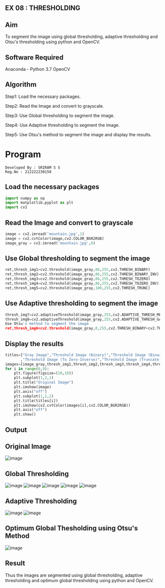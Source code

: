 ## EX 08 : THRESHOLDING
## Aim
To segment the image using global thresholding, adaptive thresholding and Otsu's thresholding using python and OpenCV.

## Software Required
Anaconda - Python 3.7
OpenCV
## Algorithm
 Step1: Load the necessary packages.

Step2: Read the Image and convert to grayscale.

 Step3: Use Global thresholding to segment the image.

 Step4: Use Adaptive thresholding to segment the image.

 Step5: Use Otsu's method to segment the image and display the results.

# Program
```
Developed By : SRIRAM S S
Reg.No : 212222230150
```
## Load the necessary packages
```python
import numpy as np
import matplotlib.pyplot as plt
import cv2
```
## Read the Image and convert to grayscale
```python
image = cv2.imread('mountain.jpg',1)
image = cv2.cvtColor(image,cv2.COLOR_BGR2RGB)
image_gray = cv2.imread('mountain.jpg',0)
```
## Use Global thresholding to segment the image
```python
ret,thresh_img1=cv2.threshold(image_gray,86,255,cv2.THRESH_BINARY)
ret,thresh_img2=cv2.threshold(image_gray,86,255,cv2.THRESH_BINARY_INV)
ret,thresh_img3=cv2.threshold(image_gray,86,255,cv2.THRESH_TOZERO)
ret,thresh_img4=cv2.threshold(image_gray,86,255,cv2.THRESH_TOZERO_INV)
ret,thresh_img5=cv2.threshold(image_gray,100,255,cv2.THRESH_TRUNC)
```
## Use Adaptive thresholding to segment the image
```python
thresh_img7=cv2.adaptiveThreshold(image_gray,255,cv2.ADAPTIVE_THRESH_MEAN_C,cv2.THRESH_BINARY,11,2)
thresh_img8=cv2.adaptiveThreshold(image_gray,255,cv2.ADAPTIVE_THRESH_GAUSSIAN_C,cv2.THRESH_BINARY,11,2)
Use Otsu's method to segment the image
ret,thresh_img6=cv2.threshold(image_gray,0,255,cv2.THRESH_BINARY+cv2.THRESH_OTSU)
```
## Display the results
```python
titles=["Gray Image","Threshold Image (Binary)","Threshold Image (Binary Inverse)","Threshold Image (To Zero)"
       ,"Threshold Image (To Zero-Inverse)","Threshold Image (Truncate)","Otsu","Adaptive Threshold (Mean)","Adaptive Threshold (Gaussian)"]
images=[image_gray,thresh_img1,thresh_img2,thresh_img3,thresh_img4,thresh_img5,thresh_img6,thresh_img7,thresh_img8]
for i in range(0,9):
    plt.figure(figsize=(10,10))
    plt.subplot(1,2,1)
    plt.title("Original Image")
    plt.imshow(image)
    plt.axis("off")
    plt.subplot(1,2,2)
    plt.title(titles[i])
    plt.imshow(cv2.cvtColor(images[i],cv2.COLOR_BGR2RGB))
    plt.axis("off")
    plt.show()
```
## Output
## Original Image
![image](https://github.com/KothaiKumar/Thresholdingg/assets/121215739/999416e0-ffc2-44a6-9e86-7744ecdb196d)

## Global Thresholding
![image](https://github.com/KothaiKumar/Thresholdingg/assets/121215739/542dd5e0-1091-4ab1-adb7-cd9fcb5b7f4a)
![image](https://github.com/KothaiKumar/Thresholdingg/assets/121215739/560791b3-b4e5-4362-82b6-0500912438dc)
![image](https://github.com/KothaiKumar/Thresholdingg/assets/121215739/77e7452f-0b8c-45d6-87e9-b12d7d372a89)
![image](https://github.com/KothaiKumar/Thresholdingg/assets/121215739/b4998b74-bbe9-4f68-97c7-86c7381b7aca)
![image](https://github.com/KothaiKumar/Thresholdingg/assets/121215739/61c5580e-8dd1-41da-aee3-95c820be8a91)

## Adaptive Thresholding
![image](https://github.com/KothaiKumar/Thresholdingg/assets/121215739/19d68b8f-d22e-42d0-b5ca-d90c551702b5)
![image](https://github.com/KothaiKumar/Thresholdingg/assets/121215739/42ce2a57-f94a-49ca-adf7-76beb04e24b3)

## Optimum Global Thesholding using Otsu's Method
![image](https://github.com/KothaiKumar/Thresholdingg/assets/121215739/dd54652d-7999-440c-8f69-77f520086d71)

## Result
Thus the images are segmented using global thresholding, adaptive thresholding and optimum global thresholding using python and OpenCV.
